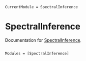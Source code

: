 ```@meta
CurrentModule = SpectralInference
```

# SpectralInference

Documentation for [SpectralInference](https://github.com/aramanlab/SpectralInference.jl).

```@index
```

```@autodocs
Modules = [SpectralInference]
```
